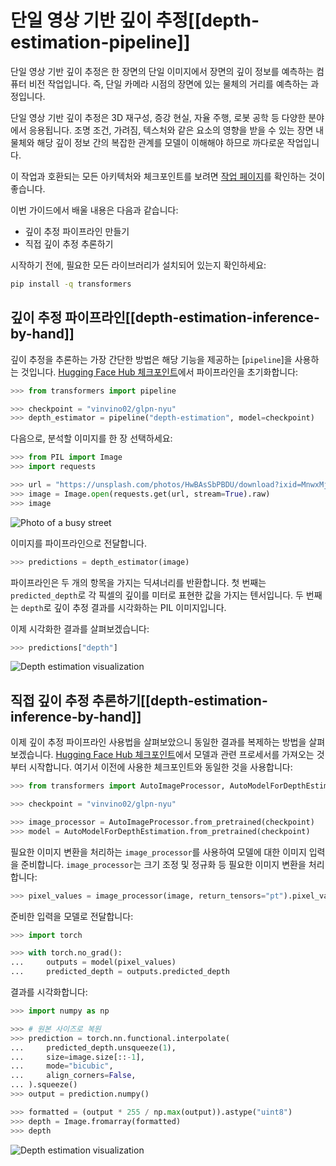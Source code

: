 <!--Copyright 2023 The HuggingFace Team. All rights reserved.

Licensed under the Apache License, Version 2.0 (the "License"); you may not use this file except in compliance with
the License. You may obtain a copy of the License at

http://www.apache.org/licenses/LICENSE-2.0

Unless required by applicable law or agreed to in writing, software distributed under the License is distributed on
an "AS IS" BASIS, WITHOUT WARRANTIES OR CONDITIONS OF ANY KIND, either express or implied. See the License for the
specific language governing permissions and limitations under the License.

⚠️ Note that this file is in Markdown but contain specific syntax for our doc-builder (similar to MDX) that may not be
rendered properly in your Markdown viewer.

-->

# 단일 영상 기반 깊이 추정[[depth-estimation-pipeline]]

단일 영상 기반 깊이 추정은 한 장면의 단일 이미지에서 장면의 깊이 정보를 예측하는 컴퓨터 비전 작업입니다.
즉, 단일 카메라 시점의 장면에 있는 물체의 거리를 예측하는 과정입니다.

단일 영상 기반 깊이 추정은 3D 재구성, 증강 현실, 자율 주행, 로봇 공학 등 다양한 분야에서 응용됩니다. 
조명 조건, 가려짐, 텍스처와 같은 요소의 영향을 받을 수 있는 장면 내 물체와 해당 깊이 정보 간의 복잡한 관계를 모델이 이해해야 하므로 까다로운 작업입니다.


<Tip>

이 작업과 호환되는 모든 아키텍처와 체크포인트를 보려면 [작업 페이지](https://huggingface.co/tasks/depth-estimation)를 확인하는 것이 좋습니다.

</Tip>

이번 가이드에서 배울 내용은 다음과 같습니다:

* 깊이 추정 파이프라인 만들기
* 직접 깊이 추정 추론하기

시작하기 전에, 필요한 모든 라이브러리가 설치되어 있는지 확인하세요:

```bash
pip install -q transformers
```

## 깊이 추정 파이프라인[[depth-estimation-inference-by-hand]]

깊이 추정을 추론하는 가장 간단한 방법은 해당 기능을 제공하는 [`pipeline`]을 사용하는 것입니다.
[Hugging Face Hub 체크포인트](https://huggingface.co/models?pipeline_tag=depth-estimation&sort=downloads)에서 파이프라인을 초기화합니다:

```py
>>> from transformers import pipeline

>>> checkpoint = "vinvino02/glpn-nyu"
>>> depth_estimator = pipeline("depth-estimation", model=checkpoint)
```


다음으로, 분석할 이미지를 한 장 선택하세요:

```py
>>> from PIL import Image
>>> import requests

>>> url = "https://unsplash.com/photos/HwBAsSbPBDU/download?ixid=MnwxMjA3fDB8MXxzZWFyY2h8MzR8fGNhciUyMGluJTIwdGhlJTIwc3RyZWV0fGVufDB8MHx8fDE2Nzg5MDEwODg&force=true&w=640"
>>> image = Image.open(requests.get(url, stream=True).raw)
>>> image
```

<div class="flex justify-center">
     <img src="https://huggingface.co/datasets/huggingface/documentation-images/resolve/main/transformers/tasks/depth-estimation-example.jpg" alt="Photo of a busy street"/>
</div>

이미지를 파이프라인으로 전달합니다.

```py
>>> predictions = depth_estimator(image)
```

파이프라인은 두 개의 항목을 가지는 딕셔너리를 반환합니다.
첫 번째는 `predicted_depth`로 각 픽셀의 깊이를 미터로 표현한 값을 가지는 텐서입니다.
두 번째는 `depth`로 깊이 추정 결과를 시각화하는 PIL 이미지입니다.

이제 시각화한 결과를 살펴보겠습니다:

```py
>>> predictions["depth"]
```

<div class="flex justify-center">
     <img src="https://huggingface.co/datasets/huggingface/documentation-images/resolve/main/transformers/tasks/depth-visualization.png" alt="Depth estimation visualization"/>
</div>

## 직접 깊이 추정 추론하기[[depth-estimation-inference-by-hand]]

이제 깊이 추정 파이프라인 사용법을 살펴보았으니 동일한 결과를 복제하는 방법을 살펴보겠습니다.
[Hugging Face Hub 체크포인트](https://huggingface.co/models?pipeline_tag=depth-estimation&sort=downloads)에서 모델과 관련 프로세서를 가져오는 것부터 시작합니다.
여기서 이전에 사용한 체크포인트와 동일한 것을 사용합니다:

```py
>>> from transformers import AutoImageProcessor, AutoModelForDepthEstimation

>>> checkpoint = "vinvino02/glpn-nyu"

>>> image_processor = AutoImageProcessor.from_pretrained(checkpoint)
>>> model = AutoModelForDepthEstimation.from_pretrained(checkpoint)
```

필요한 이미지 변환을 처리하는 `image_processor`를 사용하여 모델에 대한 이미지 입력을 준비합니다.
`image_processor`는 크기 조정 및 정규화 등 필요한 이미지 변환을 처리합니다:

```py
>>> pixel_values = image_processor(image, return_tensors="pt").pixel_values
```

준비한 입력을 모델로 전달합니다:

```py
>>> import torch

>>> with torch.no_grad():
...     outputs = model(pixel_values)
...     predicted_depth = outputs.predicted_depth
```

결과를 시각화합니다:

```py
>>> import numpy as np

>>> # 원본 사이즈로 복원
>>> prediction = torch.nn.functional.interpolate(
...     predicted_depth.unsqueeze(1),
...     size=image.size[::-1],
...     mode="bicubic",
...     align_corners=False,
... ).squeeze()
>>> output = prediction.numpy()

>>> formatted = (output * 255 / np.max(output)).astype("uint8")
>>> depth = Image.fromarray(formatted)
>>> depth
```

<div class="flex justify-center">
     <img src="https://huggingface.co/datasets/huggingface/documentation-images/resolve/main/transformers/tasks/depth-visualization.png" alt="Depth estimation visualization"/>
</div>
